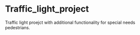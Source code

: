 # Traffic_light_project
 Traffic light proejct with additional functionality for special needs pedestrians.
